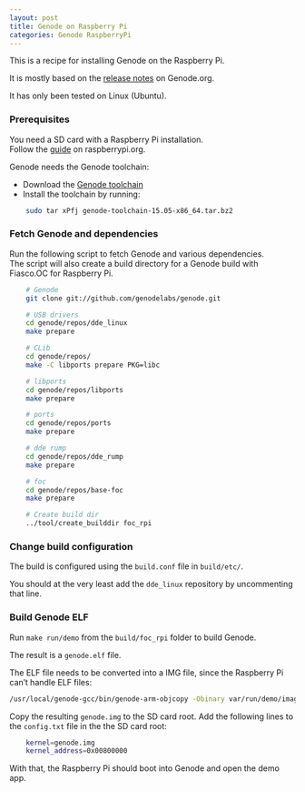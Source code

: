 ```yaml
---
layout: post
title: Genode on Raspberry Pi
categories: Genode RaspberryPi
---
```

This is a recipe for installing Genode on the Raspberry Pi.
<!-- more-->

It is mostly based on the <a href='http://genode.org/documentation/release-notes/13.11#Raspberry_Pi'>release notes</a> on Genode.org.


It has only been tested on Linux (Ubuntu).

### Prerequisites
You need a SD card with a Raspberry Pi installation.<br>
Follow the <a href='https://www.raspberrypi.org/documentation/installation/installing-images/README.md'>guide</a> on raspberrypi.org.


Genode needs the Genode toolchain:

- Download the <a href='http://sourceforge.net/projects/genode/files/genode-toolchain/15.05/genode-toolchain-15.05-x86_64.tar.bz2/download'>Genode toolchain</a>
- Install the toolchain by running:


```bash
	sudo tar xPfj genode-toolchain-15.05-x86_64.tar.bz2
```

### Fetch Genode and dependencies
Run the following script to fetch Genode and various dependencies.<br>
The script will also create a build directory for a Genode build with Fiasco.OC for Raspberry Pi.


```bash
	# Genode
	git clone git://github.com/genodelabs/genode.git

	# USB drivers
	cd genode/repos/dde_linux
	make prepare

	# CLib
	cd genode/repos/
	make -C libports prepare PKG=libc

	# libports
	cd genode/repos/libports
	make prepare

	# ports
	cd genode/repos/ports
	make prepare

	# dde rump
	cd genode/repos/dde_rump
	make prepare

	# foc
	cd genode/repos/base-foc
	make prepare

	# Create build dir
	../tool/create_builddir foc_rpi

```


### Change build configuration
The build is configured using the `build.conf` file in `build/etc/`.

You should at the very least add the `dde_linux` repository by uncommenting that line.

### Build Genode ELF
Run `make run/demo` from the `build/foc_rpi` folder to build  Genode.

The result is a `genode.elf` file.


The ELF file needs to be converted into a IMG file, since the Raspberry Pi can’t handle ELF files:


```bash
/usr/local/genode-gcc/bin/genode-arm-objcopy -Obinary var/run/demo/image.elf genode.img
```


Copy the resulting `genode.img` to the SD card root.
Add the following lines to the `config.txt` file in the the SD card root:


```bash
	kernel=genode.img
	kernel_address=0x00800000
```


With that, the Raspberry Pi should boot into Genode and open the demo app.
